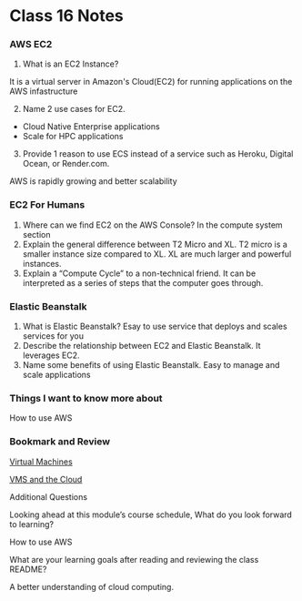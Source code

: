 # Class 16 Notes

### AWS EC2

1. What is an EC2 Instance?

  It is a virtual server in Amazon's Cloud(EC2) for running applications on the AWS infastructure

2. Name 2 use cases for EC2.

- Cloud Native Enterprise applications
- Scale for HPC applications
  
3. Provide 1 reason to use ECS instead of a service such as Heroku, Digital Ocean, or Render.com.

  AWS is rapidly growing and better scalability

### EC2 For Humans

1. Where can we find EC2 on the AWS Console?
    In the compute system section
2. Explain the general difference between T2 Micro and XL.
    T2 micro is a smaller instance size compared to XL. XL are much larger and powerful instances.
3. Explain a “Compute Cycle” to a non-technical friend.
    It can be interpreted as a series of steps that the computer goes through.

### Elastic Beanstalk

1. What is Elastic Beanstalk?
    Esay to use service that deploys and scales services for you
2. Describe the relationship between EC2 and Elastic Beanstalk.
  It leverages EC2.
3. Name some benefits of using Elastic Beanstalk.
  Easy to manage and scale applications

### Things I want to know more about 
  
  How to use AWS

### Bookmark and Review

[Virtual Machines](https://www.youtube.com/watch?v=yIVXjl4SwVo&ab_channel=VictorDozal)

[VMS and the Cloud](https://www.youtube.com/watch?v=l0DfHUWMjsU&ab_channel=DavidBecker)

Additional Questions

Looking ahead at this module’s course schedule, What do you look forward to learning?

How to use AWS

What are your learning goals after reading and reviewing the class README?

A better understanding of cloud computing.